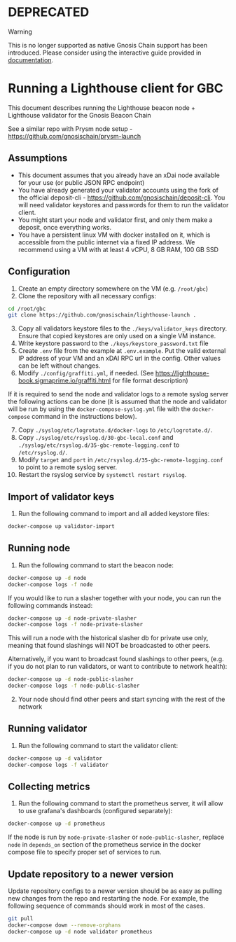 # DEPRECATED
> [!WARNING]  
> This is no longer supported as native Gnosis Chain support has been introduced. Please consider using the interactive guide provided in [documentation](https://docs.gnosischain.com/node/manual/).

# Running a Lighthouse client for GBC

This document describes running the Lighthouse beacon node + Lighthouse validator for the Gnosis Beacon Chain

See a similar repo with Prysm node setup - https://github.com/gnosischain/prysm-launch

## Assumptions
* This document assumes that you already have an xDai node available for your use (or public JSON RPC endpoint)
* You have already generated your validator accounts using the fork of the official deposit-cli - https://github.com/gnosischain/deposit-cli. You will need validator keystores and passwords for them to run the validator client.
* You might start your node and validator first, and only them make a deposit, once everything works.
* You have a persistent linux VM with docker installed on it, which is accessible from the public internet via a fixed IP address. We recommend using a VM with at least 4 vCPU, 8 GB RAM, 100 GB SSD

## Configuration
1) Create an empty directory somewhere on the VM (e.g. `/root/gbc`)
2) Clone the repository with all necessary configs:
```bash
cd /root/gbc
git clone https://github.com/gnosischain/lighthouse-launch .
```
3) Copy all validators keystore files to the `./keys/validator_keys` directory. Ensure that copied keystores are only used on a single VM instance.
4) Write keystore password to the `./keys/keystore_password.txt` file
5) Create `.env` file from the example at `.env.example`. Put the valid external IP address of your VM and an xDAI RPC url in the config. Other values can be left without changes.
6) Modify `./config/graffiti.yml`, if needed. (See https://lighthouse-book.sigmaprime.io/graffiti.html for file format description)

If it is required to send the node and validator logs to a remote syslog server the following actions can be done (it is assumed that the node and validator will be run by using the `docker-compose-syslog.yml` file with the `docker-compose` command in the instructions below).

7) Copy `./syslog/etc/logrotate.d/docker-logs` to `/etc/logrotate.d/`.
8) Copy `./syslog/etc/rsyslog.d/30-gbc-local.conf` and `./syslog/etc/rsyslog.d/35-gbc-remote-logging.conf` to `/etc/rsyslog.d/`.
9) Modify `target` and `port` in `/etc/rsyslog.d/35-gbc-remote-logging.conf` to point to a remote syslog server.
10) Restart the rsyslog service by `systemctl restart rsyslog`.

## Import of validator keys
1) Run the following command to import and all added keystore files:
```bash
docker-compose up validator-import
```

## Running node
1) Run the following command to start the beacon node:
```bash
docker-compose up -d node
docker-compose logs -f node
```

If you would like to run a slasher together with your node, you can run the following commands instead:
```bash
docker-compose up -d node-private-slasher
docker-compose logs -f node-private-slasher
```
This will run a node with the historical slasher db for private use only,
meaning that found slashings will NOT be broadcasted to other peers.

Alternatively, if you want to broadcast found slashings to other peers, (e.g. if you do not plan to run validators, or want to contribute to network health):
```bash
docker-compose up -d node-public-slasher
docker-compose logs -f node-public-slasher
```

2) Your node should find other peers and start syncing with the rest of the network

## Running validator
1) Run the following command to start the validator client:
```bash
docker-compose up -d validator
docker-compose logs -f validator
```

## Collecting metrics
1) Run the following command to start the prometheus server, it will allow to use grafana's dashboards (configured separately):
```bash
docker-compose up -d prometheus
```

If the node is run by `node-private-slasher` or `node-public-slasher`, replace `node` in `depends_on` section of the prometheus service in the docker compose file to specify proper set of services to run.

## Update repository to a newer version
Update repository configs to a newer version should be as easy as pulling new changes from the repo and restarting the node.
For example, the following sequence of commands should work in most of the cases. 
```bash
git pull
docker-compose down --remove-orphans
docker-compose up -d node validator prometheus
```
